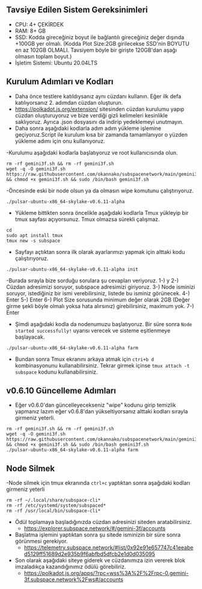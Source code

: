## Tavsiye Edilen Sistem Gereksinimleri
- CPU: 4+ ÇEKİRDEK
- RAM: 8+ GB
- SSD: Kodda gireceğiniz boyut  ile bağlantılı gireceğiniz değer dışında +100GB yer olmalı. (Kodda Plot Size:2GB girilecekse SSD'nin BOYUTU en az 102GB OLMALI. Tavsiyem böyle bir girişte 120GB'dan aşağı olmasın toplam boyut.)
- İşletim Sistemi: Ubuntu 20.04LTS

## Kurulum Adımları ve Kodları
- Daha önce testlere katıldıysanız aynı cüzdanı kullanın. Eğer ilk defa katılıyorsanız 2. adımdan cüzdan oluşturun.
- https://polkadot.js.org/extension/ sitesinden cüzdan kurulumu yapıp cüzdan oluşturuyoruz ve bize verdiği gizli kelimeleri kesinlikle saklıyoruz. Ayrıca .json dosyasını da indirip yedeklemeyi unutmayın.
- Daha sonra aşağıdaki kodlarla adım adım yükleme işlemine geçiyoruz.Script ile kurulum kısa bir zamanda tamamlanıyor o yüzden yükleme adımı için onu kullanıyoruz.

-Kurulumu aşağıdaki kodlarla başlatıyoruz ve root kullanıcısında olun.
```
rm -rf gemini3f.sh && rm -rf gemini3f.sh
wget -q -O gemini3f.sh https://raw.githubusercontent.com/okannako/subspacenetwork/main/gemini3f.sh && chmod +x gemini3f.sh && sudo /bin/bash gemini3f.sh
```

-Öncesinde eski bir node olsun ya da olmasın wipe komutunu çalıştırıyoruz.
```
./pulsar-ubuntu-x86_64-skylake-v0.6.11-alpha
```

- Yükleme bittikten sonra öncelikle aşağıdaki kodlarla Tmux yükleyip bir tmux sayfası açıyorsunuz. Tmux olmazsa sürekli çalışmaz.
 ```
 cd
 sudo apt install tmux
 tmux new -s subspace
 ```
- Sayfayı açtıktan sonra ilk olarak ayarlarımızı yapmak için alttaki kodu çalıştırıyoruz.
```
./pulsar-ubuntu-x86_64-skylake-v0.6.11-alpha init
```
   -Burada sırayla bize sorduğu sorulara şu cevapları veriyoruz.
    1-) y
    2-) Cüzdan adresimizi soruyor, subspace adresimizi giriyoruz.
    3-) Node isminizi soruyor, istediğiniz bir ismi verebilirsiniz, listede bu isminiz görünecek.
    4-) Enter
    5-) Enter
    6-) Plot Size sorusunda minimum değer olarak 2GB (Değer girme şekli böyle olmalı yoksa hata alırsınız) girebilirsiniz, maximum yok.
    7-) Enter
    
- Şimdi aşağıdaki kodla da nodenumuzu başlatıyoruz. Bir süre sonra ```Node started successfully!``` uyarısı verecek ve sisteme eşitlenmeye başlayacak.
```
./pulsar-ubuntu-x86_64-skylake-v0.6.11-alpha farm
```
- Bundan sonra Tmux ekranını arkaya atmak için ```ctri+b d``` kombinasyonunu kullanabilirsiniz. Tekrar girmek içinse ```tmux attach -t subspace``` kodunu kullanabilirsiniz.

## v0.6.10 Güncelleme Adımları

- Eğer v0.6.0'dan güncelleyecekseniz "wipe" kodunu girip temizlik yapmanız lazım eğer v0.6.8'dan yükseltiyorsanız alttaki kodları sırayla girmeniz yeterli.

```
rm -rf gemini3f.sh && rm -rf gemini3f.sh
wget -q -O gemini3f.sh https://raw.githubusercontent.com/okannako/subspacenetwork/main/gemini3f.sh && chmod +x gemini3f.sh && sudo /bin/bash gemini3f.sh
./pulsar-ubuntu-x86_64-skylake-v0.6.11-alpha farm
```

## Node Silmek
 -Node silmek için tmux ekranında ```ctrl+c``` yaptıktan sonra aşağıdaki kodları girmeniz yeterli

```
rm -rf ~/.local/share/subspace-cli*
rm -rf /etc/systemd/system/subspaced*
rm -rf /usr/local/bin/subspace-cli*
```

- Ödül toplamaya başladığınızda cüzdan adresinizi siteden aratabilirsiniz.
     - https://explorer.subspace.network/#/gemini-3f/accounts
- Başlatma işlemini yaptıktan sonra şu sitede isminizin bir süre sonra görünmesi gerekiyor.
     - https://telemetry.subspace.network/#list/0x92e91e657747c41eeabed5129ff51689d2e935b9f6abfbd5dfcb2e1d0d035095
- Son olarak aşağıdaki siteye giderek ve cüzdanımıza izin vererek blok imzaladıkça kazandığınımız ödülü görebiliriz.
     - https://polkadot.js.org/apps/?rpc=wss%3A%2F%2Frpc-0.gemini-3f.subspace.network%2Fws#/accounts



